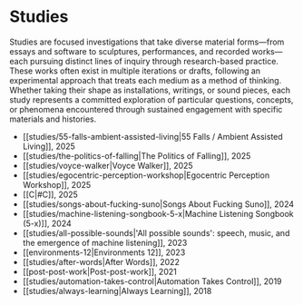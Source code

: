 # Studies

Studies are focused investigations that take diverse material forms—from essays and software to sculptures, performances, and recorded works—each pursuing distinct lines of inquiry through research-based practice. These works often exist in multiple iterations or drafts, following an experimental approach that treats each medium as a method of thinking. Whether taking their shape as installations, writings, or sound pieces, each study represents a committed exploration of particular questions, concepts, or phenomena encountered through sustained engagement with specific materials and histories.

- [[studies/55-falls-ambient-assisted-living|55 Falls / Ambient Assisted Living]], 2025
- [[studies/the-politics-of-falling|The Politics of Falling]], 2025
- [[studies/voyce-walker|Voyce Walker]], 2025
- [[studies/egocentric-perception-workshop|Egocentric Perception Workshop]], 2025
- [[C|#C]], 2025
- [[studies/songs-about-fucking-suno|Songs About Fucking Suno]], 2024
- [[studies/machine-listening-songbook-5-x|Machine Listening Songbook (5-x)]], 2024
- [[studies/all-possible-sounds|'All possible sounds': speech, music, and the emergence of machine listening]], 2023
- [[environments-12|Environments 12]], 2023
- [[studies/after-words|After Words]], 2022
- [[post-post-work|Post-post-work]], 2021
- [[studies/automation-takes-control|Automation Takes Control]], 2019
- [[studies/always-learning|Always Learning]], 2018